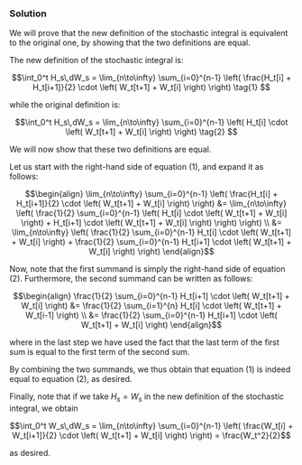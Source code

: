 

### Solution

We will prove that the new definition of the stochastic integral is equivalent to the original one, by showing that the two definitions are equal.

The new definition of the stochastic integral is:

$$\int_0^t H_s\,dW_s = \lim_{n\to\infty} \sum_{i=0}^{n-1} \left( \frac{H_t[i] + H_t[i+1]}{2} \cdot \left( W_t[t+1] + W_t[i] \right) \right) \tag{1} $$ 

while the original definition is:

$$\int_0^t H_s\,dW_s = \lim_{n\to\infty} \sum_{i=0}^{n-1} \left( H_t[i] \cdot \left( W_t[t+1] + W_t[i] \right) \right) \tag{2} $$ 

We will now show that these two definitions are equal.

Let us start with the right-hand side of equation (1), and expand it as follows:

$$\begin{align} \lim_{n\to\infty} \sum_{i=0}^{n-1} \left( \frac{H_t[i] + H_t[i+1]}{2} \cdot \left( W_t[t+1] + W_t[i] \right) \right) &= \lim_{n\to\infty} \left( \frac{1}{2} \sum_{i=0}^{n-1} \left( H_t[i] \cdot \left( W_t[t+1] + W_t[i] \right) + H_t[i+1] \cdot \left( W_t[t+1] + W_t[i] \right) \right) \right) \\ &= \lim_{n\to\infty} \left( \frac{1}{2} \sum_{i=0}^{n-1} H_t[i] \cdot \left( W_t[t+1] + W_t[i] \right) + \frac{1}{2} \sum_{i=0}^{n-1} H_t[i+1] \cdot \left( W_t[t+1] + W_t[i] \right) \right) \end{align}$$

Now, note that the first summand is simply the right-hand side of equation (2). Furthermore, the second summand can be written as follows:

$$\begin{align} \frac{1}{2} \sum_{i=0}^{n-1} H_t[i+1] \cdot \left( W_t[t+1] + W_t[i] \right) &= \frac{1}{2} \sum_{i=1}^{n} H_t[i] \cdot \left( W_t[t+1] + W_t[i-1] \right) \\ &= \frac{1}{2} \sum_{i=0}^{n-1} H_t[i+1] \cdot \left( W_t[t+1] + W_t[i] \right) \end{align}$$

where in the last step we have used the fact that the last term of the first sum is equal to the first term of the second sum. 

By combining the two summands, we thus obtain that equation (1) is indeed equal to equation (2), as desired.

Finally, note that if we take $H_s = W_s$ in the new definition of the stochastic integral, we obtain

$$\int_0^t W_s\,dW_s = \lim_{n\to\infty} \sum_{i=0}^{n-1} \left( \frac{W_t[i] + W_t[i+1]}{2} \cdot \left( W_t[t+1] + W_t[i] \right) \right) = \frac{W_t^2}{2}$$

as desired.